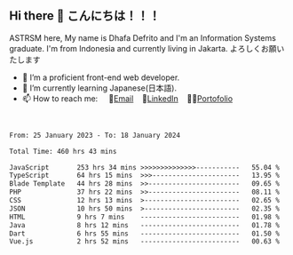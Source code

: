 ## Hi there 👋 こんにちは！！！
ASTRSM here, My name is Dhafa Defrito and I'm an Information Systems graduate. I'm from Indonesia and currently living in Jakarta. よろしくお願いたします

- 🔭 I’m a proficient front-end web developer.
- 🌱 I’m currently learning Japanese(日本語).
- 📫 How to reach me: &nbsp;&nbsp;&nbsp;&nbsp;📧[Email](ddefrito@gmail.com)&nbsp;&nbsp;&nbsp;&nbsp;💼[LinkedIn](https://www.linkedin.com/in/dhafa-defrita-rama-yudistira-9357a9229/)&nbsp;&nbsp;&nbsp;&nbsp;👨‍🎨[Portofolio](https://ddefrito.vercel.app/)
<br>
<!-- <p align="left">
<a href="https://github.com/ASTRSM">
  <img height="180em" src="https://github-readme-stats-eight-theta.vercel.app/api?username=ASTRSM&show_icons=true&theme=dracula&include_all_commits=true&count_private=true"/>
  <img height="180em" src="https://github-readme-stats-eight-theta.vercel.app/api/top-langs/?username=ASTRSM&layout=compact&langs_count=8&theme=dracula"/>
</a>
</p> -->

<!--START_SECTION:waka-->

```txt
From: 25 January 2023 - To: 18 January 2024

Total Time: 460 hrs 43 mins

JavaScript       253 hrs 34 mins >>>>>>>>>>>>>>-----------   55.04 %
TypeScript       64 hrs 15 mins  >>>----------------------   13.95 %
Blade Template   44 hrs 28 mins  >>-----------------------   09.65 %
PHP              37 hrs 22 mins  >>-----------------------   08.11 %
CSS              12 hrs 13 mins  >------------------------   02.65 %
JSON             10 hrs 50 mins  >------------------------   02.35 %
HTML             9 hrs 7 mins    -------------------------   01.98 %
Java             8 hrs 12 mins   -------------------------   01.78 %
Dart             6 hrs 55 mins   -------------------------   01.50 %
Vue.js           2 hrs 52 mins   -------------------------   00.63 %
```

<!--END_SECTION:waka-->
